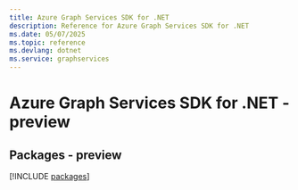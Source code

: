 ```yaml
---
title: Azure Graph Services SDK for .NET
description: Reference for Azure Graph Services SDK for .NET
ms.date: 05/07/2025
ms.topic: reference
ms.devlang: dotnet
ms.service: graphservices
---
```

# Azure Graph Services SDK for .NET - preview
## Packages - preview
[!INCLUDE [packages](graph-services-index.md)]
